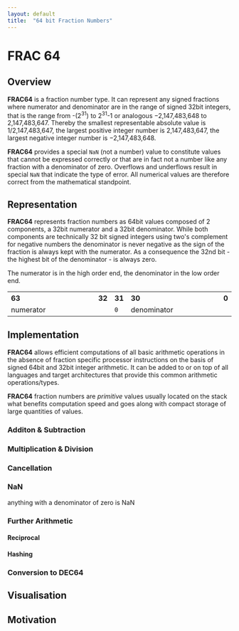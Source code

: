 ```yaml
---
layout: default
title:  "64 bit Fraction Numbers"
---
```


# FRAC 64

## Overview
**FRAC64** is a fraction number type. It can represent any signed fractions 
where numerator and denominator are in the range of signed 32bit integers, that
is the range from -(2<sup>31</sup>) to 2<sup>31</sup>-1 or analogous 
−2,147,483,648 to 2,147,483,647. Thereby the smallest representable absolute 
value is 1/2,147,483,647, the largest positive integer number is 2,147,483,647,
the largest negative integer number is −2,147,483,648.

**FRAC64** provides a special `NaN` (not a number) value to constitute values
that cannot be expressed correctly or that are in fact not a number like 
any fraction with a denominator of zero. Overflows and underflows result in 
special `NaN` that indicate the type of error. All numerical values are 
therefore correct from the mathematical standpoint. 

## Representation

**FRAC64** represents fraction numbers as 64bit values composed of 2 components,
a 32bit numerator and a 32bit denominator. While both components are technically
32 bit signed integers using two's complement for negative numbers the 
denominator is never negative as the sign of the fraction is always kept with 
the numerator. As a consequence the 32nd bit - the highest bit of the 
denominator - is always zero.

The numerator is in the high order end, the denominator in the low order end.

<table class='bit64'>
<tr>
	<th style="text-align: left;">63</th>
	<th style="text-align: right;">32</th>
	<th>31</th>
	<th style="text-align: left;">30</th>
	<th style="text-align: right;">0</th>
</tr>
<tr>
	<td width='320px' colspan="2">numerator</td>
	<td width='10px'><code>0</code></td>
	<td width='310px' colspan="2">denominator</td>
</tr>
</table>

## Implementation

**FRAC64** allows efficient computations of all basic arithmetic operations in
the absence of fraction specific processor instructions on the basis of signed
64bit and 32bit integer arithmetic. It can be added to or on top of all languages
and target architectures that provide this common arithmetic operations/types.

**FRAC64** fraction numbers are _primitive_ values usually located on the stack
what benefits computation speed and goes along with compact storage of large
quantities of values.

### Additon & Subtraction

### Multiplication & Division

### Cancellation

### NaN
anything with a denominator of zero is NaN

### Further Arithmetic

#### Reciprocal

#### Hashing

### Conversion to DEC64

## Visualisation

## Motivation
